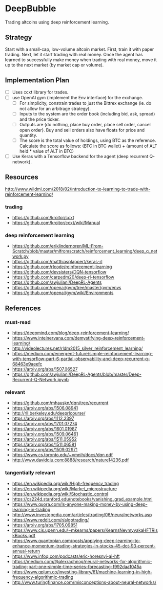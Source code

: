 # DeepBubble
Trading altcoins using deep reinforcement learning.

## Strategy
Start with a small-cap, low-volume altcoin market. First, train it with paper trading. Next, let it start trading with real money. Once the agent has learned to successfully make money when trading with real money, move it up to the next market (by market cap or volume).

## Implementation Plan
- [ ] Uses ccxt library for trades.
- [ ] use OpenAI gym (implement the Env interface) for the exchange.
	- [ ] For simplicity, constrain trades to just the Bittrex exchange (ie. do not allow for an arbitrage strategy).
	- [ ] Inputs to the system are the order book (including bid, ask, spread) and the price ticker.
	- [ ] Outputs are {do nothing, place buy order, place sell order, cancel open order}. Buy and sell orders also have floats for price and quantity.
	- [ ] The score is the total value of holdings, using BTC as the reference. Calculate the score as follows: (BTC in BTC wallet) + (amount of ALT held * value of ALT in BTC)
- [ ] Use Keras with a Tensorflow backend for the agent (deep recurrent Q-network).

## Resources

http://www.wildml.com/2018/02/introduction-to-learning-to-trade-with-reinforcement-learning/

### trading
- https://github.com/kroitor/ccxt
- https://github.com/kroitor/ccxt/wiki/Manual

### deep reinforcement learning
- https://github.com/eriklindernoren/ML-From-Scratch/blob/master/mlfromscratch/reinforcement_learning/deep_q_network.py
- https://github.com/matthiasplappert/keras-rl
- https://github.com/rlcode/reinforcement-learning
- https://github.com/devsisters/DQN-tensorflow
- https://github.com/carpedm20/deep-rl-tensorflow
- https://github.com/awjuliani/DeepRL-Agents
- https://github.com/openai/gym/tree/master/gym/envs
- https://github.com/openai/gym/wiki/Environments

## References

### must-read
- https://deepmind.com/blog/deep-reinforcement-learning/
- https://www.intelnervana.com/demystifying-deep-reinforcement-learning/
- http://videolectures.net/rldm2015_silver_reinforcement_learning/
- https://medium.com/emergent-future/simple-reinforcement-learning-with-tensorflow-part-6-partial-observability-and-deep-recurrent-q-68463e9aeefc
- https://arxiv.org/abs/1507.06527
- https://github.com/awjuliani/DeepRL-Agents/blob/master/Deep-Recurrent-Q-Network.ipynb

### relevant
- https://github.com/mhauskn/dqn/tree/recurrent
- https://arxiv.org/abs/1506.08941
- http://rll.berkeley.edu/deeprlcourse/
- https://arxiv.org/abs/1112.2397
- https://arxiv.org/abs/1701.07274
- https://arxiv.org/abs/1601.01987
- https://arxiv.org/abs/1509.06461
- https://arxiv.org/abs/1511.05952
- https://arxiv.org/abs/1511.06581
- https://arxiv.org/abs/1509.02971
- https://www.cs.toronto.edu/~vmnih/docs/dqn.pdf
- http://www.davidqiu.com:8888/research/nature14236.pdf

### tangentially relevant
- https://en.wikipedia.org/wiki/High-frequency_trading
- https://en.wikipedia.org/wiki/Market_microstructure
- https://en.wikipedia.org/wiki/Stochastic_control
- https://cs224d.stanford.edu/notebooks/vanishing_grad_example.html
- https://www.quora.com/Is-anyone-making-money-by-using-deep-learning-in-trading
- http://www.investopedia.com/articles/trading/06/neuralnetworks.asp
- https://www.reddit.com/r/algotrading/
- https://arxiv.org/abs/1705.09851
- https://www.cis.upenn.edu/~mkearns/papers/KearnsNevmyvakaHFTRiskBooks.pdf
- https://www.quantopian.com/posts/applying-deep-learning-to-enhance-momentum-trading-strategies-in-stocks-45-dot-93-percent-annual-return
- https://www.infoq.com/podcasts/eric-horesnyi-ai-hft
- https://medium.com/@alexrachnog/neural-networks-for-algorithmic-trading-part-one-simple-time-series-forecasting-f992daa1045a
- https://www.qplum.co/investing-library/81/machine-learning-in-high-frequency-algorithmic-trading
- http://www.turingfinance.com/misconceptions-about-neural-networks/
